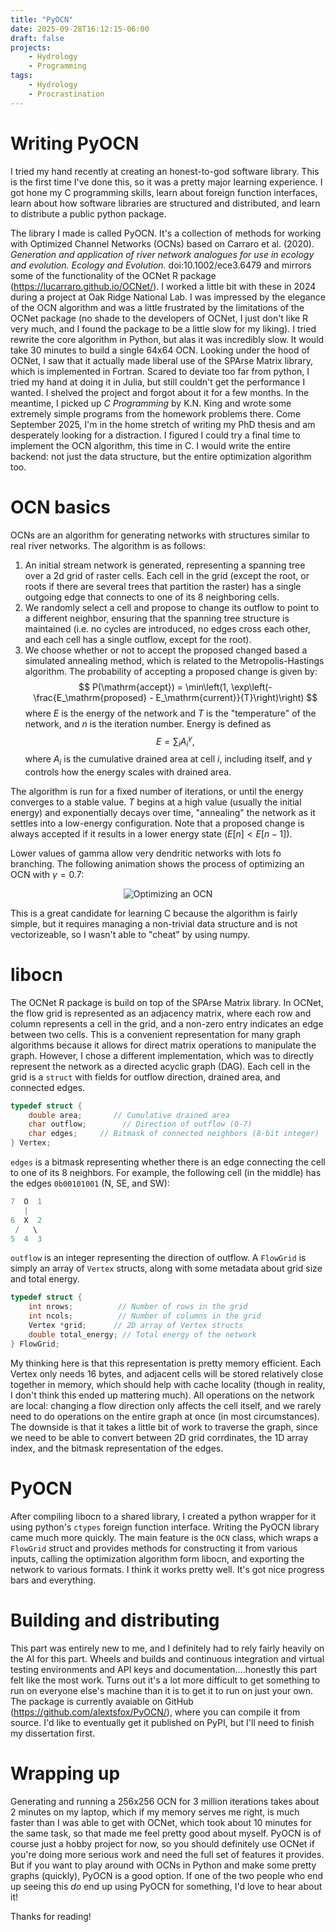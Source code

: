 ```yaml
---
title: "PyOCN"
date: 2025-09-28T16:12:15-06:00
draft: false
projects:
    - Hydrology
    - Programming
tags:
    - Hydrology
    - Procrastination
---
```


# Writing PyOCN
I tried my hand recently at creating an honest-to-god software library. This is the first time I've done this, so it was a pretty major learning experience. I got hone my C programming skills, learn about foreign function interfaces, learn about how software libraries are structured and distributed, and learn to distribute a public python package.

The library I made is called PyOCN. It's a collection of methods for working with Optimized Channel Networks (OCNs) based on Carraro et al. (2020). *Generation and application of river network analogues for use in ecology and evolution. Ecology and Evolution.* doi:10.1002/ece3.6479 and mirrors some of the functionality of the OCNet R package (https://lucarraro.github.io/OCNet/). I worked a little bit with these in 2024 during a project at Oak Ridge National Lab. I was impressed by the elegance of the OCN algorithm and was a little frustrated by the limitations of the OCNet package (no shade to the developers of OCNet, I just don't like R very much, and I found the package to be a little slow for my liking). I tried rewrite the core algorithm in Python, but alas it was incredibly slow. It would take 30 minutes to build a single 64x64 OCN. Looking under the hood of OCNet, I saw that it actually made liberal use of the SPArse Matrix library, which is implemented in Fortran. Scared to deviate too far from python, I tried my hand at doing it in Julia, but still couldn't get the performance I wanted. I shelved the project and forgot about it for a few months. In the meantime, I picked up *C Programming* by K.N. King and wrote some extremely simple programs from the homework problems there. Come September 2025, I'm in the home stretch of writing my PhD thesis and am desperately looking for a distraction. I figured I could try a final time to implement the OCN algorithm, this time in C. I would write the entire backend: not just the data structure, but the entire optimization algorithm too. 

# OCN basics
OCNs are an algorithm for generating networks with structures similar to real river networks. The algorithm is as follows:

1. An initial stream network is generated, representing a spanning tree over a 2d grid of raster cells. Each cell in the grid (except the root, or roots if there are several trees that partition the raster) has a single outgoing edge that connects to one of its 8 neighboring cells. 
2. We randomly select a cell and propose to change its outflow to point to a different neighbor, ensuring that the spanning tree structure is maintained (i.e. no cycles are introduced, no edges cross each other, and each cell has a single outflow, except for the root). 
3. We choose whether or not to accept the proposed changed based a simulated annealing method, which is related to the Metropolis-Hastings algorithm. The probability of accepting a proposed change is given by:
$$
P(\mathrm{accept}) = \min\left(1, \exp\left(-\frac{E_\mathrm{proposed} - E_\mathrm{current}}{T}\right)\right)
$$
where $E$ is the energy of the network and $T$ is the "temperature" of the network, and $n$ is the iteration number. Energy is defined as
$$
E = \sum_{i} A_i^\gamma,
$$
where $A_i$ is the cumulative drained area at cell $i$, including itself, and $\gamma$ controls how the energy scales with drained area. 

The algorithm is run for a fixed number of iterations, or until the energy converges to a stable value. $T$ begins at a high value (usually the initial energy) and exponentially decays over time, "annealing" the network as it settles into a low-energy configuration. Note that a proposed change is always accepted if it results in a lower energy state ($E[n] < E[n-1]$).

Lower values of gamma allow very dendritic networks with lots fo branching. The following animation shows the process of optimizing an OCN with $\gamma=0.7$:

<div align="center">
  <img src="generation.gif" alt="Optimizing an OCN">
</div>

This is a great candidate for learning C because the algorithm is fairly simple, but it requires managing a non-trivial data structure and is not vectorizeable, so I wasn't able to "cheat" by using numpy.

# libocn
The OCNet R package is build on top of the SPArse Matrix library. In OCNet, the flow grid is represented as an adjacency matrix, where each row and column represents a cell in the grid, and a non-zero entry indicates an edge between two cells. This is a convenient representation for many graph algorithms because it allows for direct matrix operations to manipulate the graph. However, I chose a different implementation, which was to directly represent the network as a directed acyclic graph (DAG). Each cell in the grid is a `struct` with fields for outflow direction, drained area, and connected edges. 
```c
typedef struct {
    double area;       // Cumulative drained area
    char outflow;        // Direction of outflow (0-7)
    char edges;     // Bitmask of connected neighbors (8-bit integer)
} Vertex;
```

`edges` is a bitmask representing whether there is an edge connecting the cell to one of its 8 neighbors. For example, the following cell (in the middle) has the edges `0b00101001` (N, SE, and SW):

```c
7  O  1
   |
6  X  2
 /   \
5  4  3
```

`outflow` is an integer representing the direction of outflow. A `FlowGrid` is simply an array of `Vertex` structs, along with some metadata about grid size and total energy.

```c
typedef struct {
    int nrows;          // Number of rows in the grid
    int ncols;          // Number of columns in the grid
    Vertex *grid;      // 2D array of Vertex structs
    double total_energy; // Total energy of the network
} FlowGrid;
```

My thinking here is that this representation is pretty memory efficient. Each Vertex only needs 16 bytes, and adjacent cells will be stored relatively close together in memory, which should help with cache locality (though in reality, I don't think this ended up mattering much). All operations on the network are local: changing a flow direction only affects the cell itself, and we rarely need to do operations on the entire graph at once (in most circumstances). The downside is that it takes a little bit of work to traverse the graph, since we need to be able to convert between 2D grid corrdinates, the 1D array index, and the bitmask representation of the edges. 

# PyOCN
After compiling libocn to a shared library, I created a python wrapper for it using python's `ctypes` foreign function interface. Writing the PyOCN library came much more quickly. The main feature is the `OCN` class, which wraps a `FlowGrid` struct and provides methods for constructing it from various inputs, calling the optimization algorithm form libocn, and exporting the network to various formats. I think it works pretty well. It's got nice progress bars and everything.


# Building and distributing
This part was entirely new to me, and I definitely had to rely fairly heavily on the AI for this part. Wheels and builds and continuous integration and virtual testing environments and API keys and documentation....honestly this part felt like the most work. Turns out it's a lot more difficult to get something to run on everyone else's machine than it is to get it to run on just your own. The package is currently avaiable on GitHub (https://github.com/alextsfox/PyOCN/), where you can compile it from source. I'd like to eventually get it published on PyPI, but I'll need to finish my dissertation first.

# Wrapping up
Generating and running a 256x256 OCN for 3 million iterations takes about 2 minutes on my laptop, which if my memory serves me right, is much faster than I was able to get with OCNet, which took about 10 minutes for the same task, so that made me feel pretty good about myself. PyOCN is of course just a hobby project for now, so you should definitely use OCNet if you're doing more serious work and need the full set of features it provides. But if you want to play around with OCNs in Python and make some pretty graphs (quickly), PyOCN is a good option. If one of the two people who end up seeing this *do* end up using PyOCN for something, I'd love to hear about it! 

Thanks for reading!